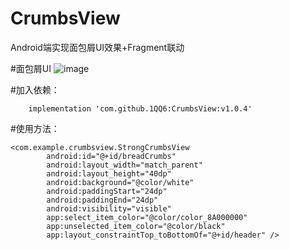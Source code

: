 # CrumbsView
Android端实现面包屑UI效果+Fragment联动

#面包屑UI
![image](https://github.com/1QQ6/CrumbsView/edit/master/GIF/device-2021-07-11-210616.gif)

#加入依赖：
```
    implementation 'com.github.1QQ6:CrumbsView:v1.0.4'
```
#使用方法：
```
<com.example.crumbsview.StrongCrumbsView
        android:id="@+id/breadCrumbs"
        android:layout_width="match_parent"
        android:layout_height="40dp"
        android:background="@color/white"
        android:paddingStart="24dp"
        android:paddingEnd="24dp"
        android:visibility="visible"
        app:select_item_color="@color/color_8A000000"
        app:unselected_item_color="@color/black"
        app:layout_constraintTop_toBottomOf="@+id/header" />
```
